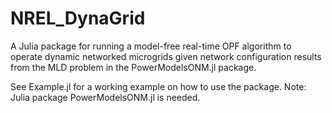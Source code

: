 # NREL_DynaGrid
A Julia package for running a model-free real-time OPF algorithm to operate dynamic networked microgrids given network configuration results from the MLD problem in the PowerModelsONM.jl package.

See Example.jl for a working example on how to use the package. Note: Julia package PowerModelsONM.jl is needed.
